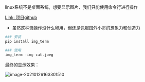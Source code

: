 linux系统不是桌面系统，想要显示图片，我们只能使用命令行进行操作

[Link: 项目github](https://github.com/JonnoFTW/img_term)

- 虽然这种骚操作没什么卵用，但还是佩服国外小哥的想象力和创造力

```python
### 安装
pip install img_term

### 使用
img_term -img cat.jpeg
```

最终的显示效果：

![image-20210126163301510](https://cdn.jsdelivr.net/gh/DaiDuncan/PicUploader/img/20210126163302.png)

